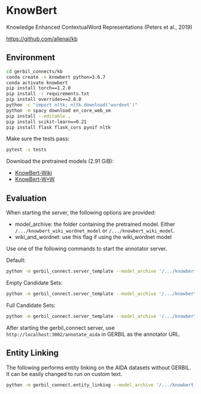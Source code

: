 # KnowBert

Knowledge Enhanced ContextualWord Representations (Peters et al., 2019)

<https://github.com/allenai/kb>

## Environment

```bash
cd gerbil_connects/kb
conda create -n knowbert python=3.6.7
conda activate knowbert
pip install torch==1.2.0
pip install -r requirements.txt
pip install overrides==2.8.0
python -c "import nltk; nltk.download('wordnet')"
python -m spacy download en_core_web_sm
pip install --editable .
pip install scikit-learn==0.21
pip install flask flask_cors pynif nltk
```

Make sure the tests pass:

```bash
pytest -v tests
```

Download the pretrained models (2.91 GiB):

* [KnowBert-Wiki](https://allennlp.s3-us-west-2.amazonaws.com/knowbert/models/knowbert_wiki_model.tar.gz)
* [KnowBert-W+W](https://allennlp.s3-us-west-2.amazonaws.com/knowbert/models/knowbert_wiki_wordnet_model.tar.gz)

## Evaluation

When starting the server, the following options are provided:

* model_archive: the folder containing the pretrained model. Either `/.../knowbert_wiki_wordnet_model` or `/.../knowbert_wiki_model`.
* wiki_and_wordnet: use this flag if using the wiki_wordnet model

Use one of the following commands to start the annotator server.

Default:

```bash
python -m gerbil_connect.server_template --model_archive '/.../knowbert_wiki_wordnet_model' --wiki_and_wordnet
```

Empty Candidate Sets:

```bash
python -m gerbil_connect.server_template --model_archive '/.../knowbert_wiki_model' --no-candidate-sets
```

Full Candidate Sets:

```bash
python -m gerbil_connect.server_template --model_archive '/.../knowbert_wiki_model' --full-candidate-sets
```

After starting the gerbil_connect server, use `http://localhost:3002/annotate_aida` in GERBIL as the annotator URL.

## Entity Linking

The following performs entity linking on the AIDA datasets without GERBIL. It can be easily changed to run on custom text.

```bash
python -m gerbil_connect.entity_linking --model_archive '/.../knowbert_wiki_wordnet_model' --wiki_and_wordnet --full-candidate-sets
```

